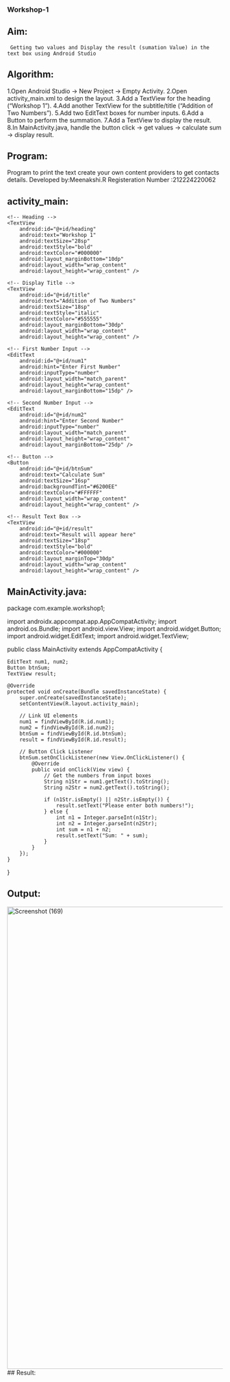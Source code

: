 ### Workshop-1

## Aim:
     Getting two values and Display the result (sumation Value) in the text box using Android Studio

## Algorithm:

1.Open Android Studio → New Project → Empty Activity.
2.Open activity_main.xml to design the layout.
3.Add a TextView for the heading (“Workshop 1”).
4.Add another TextView for the subtitle/title (“Addition of Two Numbers”).
5.Add two EditText boxes for number inputs.
6.Add a Button to perform the summation.
7.Add a TextView to display the result.
8.In MainActivity.java, handle the button click → get values → calculate sum → display result.

## Program:

Program to print the text create your own content providers to get contacts details.
Developed by:Meenakshi.R
Registeration Number :212224220062

## activity_main:

<?xml version="1.0" encoding="utf-8"?>
<LinearLayout xmlns:android="http://schemas.android.com/apk/res/android"
    android:orientation="vertical"
    android:padding="20dp"
    android:gravity="center_horizontal"
    android:layout_width="match_parent"
    android:layout_height="match_parent"
    android:background="#F9F9F9">

    <!-- Heading -->
    <TextView
        android:id="@+id/heading"
        android:text="Workshop 1"
        android:textSize="28sp"
        android:textStyle="bold"
        android:textColor="#000000"
        android:layout_marginBottom="10dp"
        android:layout_width="wrap_content"
        android:layout_height="wrap_content" />

    <!-- Display Title -->
    <TextView
        android:id="@+id/title"
        android:text="Addition of Two Numbers"
        android:textSize="18sp"
        android:textStyle="italic"
        android:textColor="#555555"
        android:layout_marginBottom="30dp"
        android:layout_width="wrap_content"
        android:layout_height="wrap_content" />

    <!-- First Number Input -->
    <EditText
        android:id="@+id/num1"
        android:hint="Enter First Number"
        android:inputType="number"
        android:layout_width="match_parent"
        android:layout_height="wrap_content"
        android:layout_marginBottom="15dp" />

    <!-- Second Number Input -->
    <EditText
        android:id="@+id/num2"
        android:hint="Enter Second Number"
        android:inputType="number"
        android:layout_width="match_parent"
        android:layout_height="wrap_content"
        android:layout_marginBottom="25dp" />

    <!-- Button -->
    <Button
        android:id="@+id/btnSum"
        android:text="Calculate Sum"
        android:textSize="16sp"
        android:backgroundTint="#6200EE"
        android:textColor="#FFFFFF"
        android:layout_width="wrap_content"
        android:layout_height="wrap_content" />

    <!-- Result Text Box -->
    <TextView
        android:id="@+id/result"
        android:text="Result will appear here"
        android:textSize="18sp"
        android:textStyle="bold"
        android:textColor="#000000"
        android:layout_marginTop="30dp"
        android:layout_width="wrap_content"
        android:layout_height="wrap_content" />

</LinearLayout>

## MainActivity.java:

package com.example.workshop1;

import androidx.appcompat.app.AppCompatActivity;
import android.os.Bundle;
import android.view.View;
import android.widget.Button;
import android.widget.EditText;
import android.widget.TextView;

public class MainActivity extends AppCompatActivity {

    EditText num1, num2;
    Button btnSum;
    TextView result;

    @Override
    protected void onCreate(Bundle savedInstanceState) {
        super.onCreate(savedInstanceState);
        setContentView(R.layout.activity_main);

        // Link UI elements
        num1 = findViewById(R.id.num1);
        num2 = findViewById(R.id.num2);
        btnSum = findViewById(R.id.btnSum);
        result = findViewById(R.id.result);

        // Button Click Listener
        btnSum.setOnClickListener(new View.OnClickListener() {
            @Override
            public void onClick(View view) {
                // Get the numbers from input boxes
                String n1Str = num1.getText().toString();
                String n2Str = num2.getText().toString();

                if (n1Str.isEmpty() || n2Str.isEmpty()) {
                    result.setText("Please enter both numbers!");
                } else {
                    int n1 = Integer.parseInt(n1Str);
                    int n2 = Integer.parseInt(n2Str);
                    int sum = n1 + n2;
                    result.setText("Sum: " + sum);
                }
            }
        });
    }
}

## Output:

<img width="1920" height="1080" alt="Screenshot (169)" src="https://github.com/user-attachments/assets/0aa06722-740a-40b8-a479-c7edbb73e402" />
##  Result:
